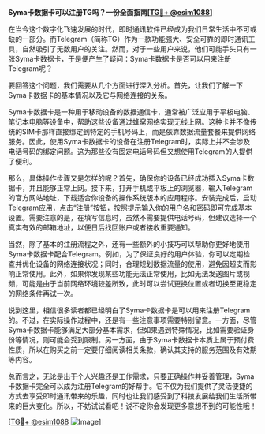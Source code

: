 **Syma卡数据卡可以注册TG吗？一份全面指南[[TG💪+ @esim1088](https://t.me/s/esim1088)]**

在当今这个数字化飞速发展的时代，即时通讯软件已经成为我们日常生活中不可或缺的一部分。而Telegram（简称TG）作为一款功能强大、安全可靠的即时通讯工具，自然吸引了无数用户的关注。然而，对于一些用户来说，他们可能手头只有一张Syma卡数据卡，于是便产生了疑问：Syma卡数据卡是否可以用来注册Telegram呢？

要回答这个问题，我们需要从几个方面进行深入分析。首先，让我们了解一下Syma卡数据卡的基本情况以及它与网络连接的关系。

Syma卡数据卡是一种用于移动设备的数据通信卡，通常被广泛应用于平板电脑、笔记本电脑等设备中，帮助这些设备通过蜂窝网络实现无线上网。这种卡并不像传统的SIM卡那样直接绑定到特定的手机号码上，而是依靠数据流量套餐来提供网络服务。因此，使用Syma卡数据卡的设备在注册Telegram时，实际上并不会涉及电话号码的绑定问题。这为那些没有固定电话号码但又想使用Telegram的人提供了便利。

那么，具体操作步骤又是怎样的呢？首先，确保你的设备已经成功插入Syma卡数据卡，并且能够正常上网。接下来，打开手机或平板上的浏览器，输入Telegram的官方网站地址，下载适合你设备的操作系统版本的应用程序。安装完成后，启动Telegram应用，点击“注册”按钮，按照提示输入你的用户名和密码即可完成基本设置。需要注意的是，在填写信息时，虽然不需要提供电话号码，但建议选择一个真实有效的邮箱地址，以便日后找回账户或者接收重要通知。

当然，除了基本的注册流程之外，还有一些额外的小技巧可以帮助你更好地使用Syma卡数据卡配合Telegram。例如，为了保证良好的用户体验，你可以定期检查并优化设备的网络连接状况；同时，合理规划数据流量的使用，避免因超支而影响正常使用。此外，如果你发现某些功能无法正常使用，比如无法发送图片或视频，可能是由于当前网络环境较差所致，此时可以尝试更换位置或者切换至更稳定的网络条件再试一次。

说到这里，相信很多读者都已经明白了Syma卡数据卡是可以用来注册Telegram的。不过，在实际操作过程中，还是有一些注意事项需要特别留意。一方面，尽管Syma卡数据卡能够满足大部分基本需求，但如果遇到特殊情况，比如需要验证身份等情况，则可能会受到限制。另一方面，由于Syma卡数据卡本质上属于预付费性质，所以在购买之前一定要仔细阅读相关条款，确认其支持的服务范围及有效期等内容。

总而言之，无论是出于个人兴趣还是工作需求，只要正确操作并妥善管理，Syma卡数据卡完全可以成为注册Telegram的好帮手。它不仅为我们提供了灵活便捷的方式去享受即时通讯带来的乐趣，同时也让我们感受到了科技发展给我们生活所带来的巨大变化。所以，不妨试试看吧！说不定你会发现更多意想不到的可能性哦！

[[TG💪+ @esim1088](https://t.me/s/esim1088) ![Image](https://i.postimg.cc/4NQfJmqS/Snipaste-2025-05-13-00-14-12.png)]